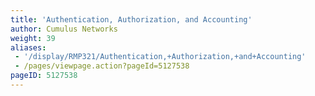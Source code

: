 ```yaml
---
title: 'Authentication, Authorization, and Accounting'
author: Cumulus Networks
weight: 39
aliases:
 - '/display/RMP321/Authentication,+Authorization,+and+Accounting'
 - /pages/viewpage.action?pageId=5127538
pageID: 5127538
---
```

